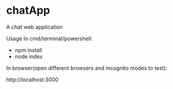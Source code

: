 # chatApp

A chat web application

Usage In cmd/terminal/powershell:

-  npm install
- node index

In browser(open different browsers and incognito modes to test):

http://localhost:3000
